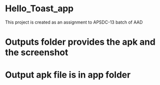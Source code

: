 # Hello_Toast_app
This project is created as an assignment to APSDC-13 batch of AAD

# Outputs folder provides the apk and the screenshot

# Output apk file is in app folder
